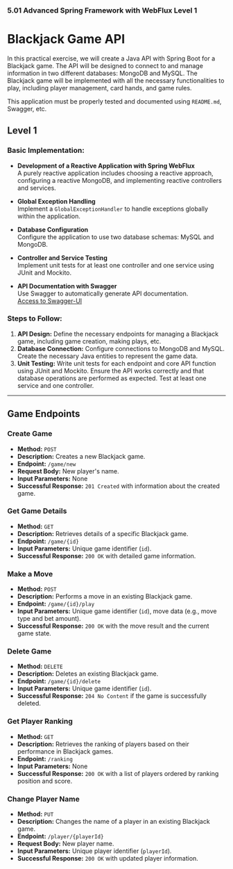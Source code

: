 ### 5.01 Advanced Spring Framework with WebFlux Level 1

# Blackjack Game API  

In this practical exercise, we will create a Java API with Spring Boot for a Blackjack game. The API will be designed to connect to and manage information in two different databases: MongoDB and MySQL. The Blackjack game will be implemented with all the necessary functionalities to play, including player management, card hands, and game rules.  

This application must be properly tested and documented using `README.md`, Swagger, etc.  

## Level 1  

### Basic Implementation:  

- **Development of a Reactive Application with Spring WebFlux**  
  A purely reactive application includes choosing a reactive approach, configuring a reactive MongoDB, and implementing reactive controllers and services.  

- **Global Exception Handling**  
  Implement a `GlobalExceptionHandler` to handle exceptions globally within the application.  

- **Database Configuration**  
  Configure the application to use two database schemas: MySQL and MongoDB.  

- **Controller and Service Testing**  
  Implement unit tests for at least one controller and one service using JUnit and Mockito.  

- **API Documentation with Swagger**  
  Use Swagger to automatically generate API documentation.  
  [Access to Swagger-UI](http://localhost:8080/swagger-ui/index.html)
  
### Steps to Follow:  

1. **API Design:** Define the necessary endpoints for managing a Blackjack game, including game creation, making plays, etc.  
2. **Database Connection:** Configure connections to MongoDB and MySQL. Create the necessary Java entities to represent the game data.  
3. **Unit Testing:** Write unit tests for each endpoint and core API function using JUnit and Mockito. Ensure the API works correctly and that database operations are performed as expected. Test at least one service and one controller.  

---

## **Game Endpoints**  

### **Create Game**  
- **Method:** `POST`  
- **Description:** Creates a new Blackjack game.  
- **Endpoint:** `/game/new`  
- **Request Body:** New player's name.  
- **Input Parameters:** None  
- **Successful Response:** `201 Created` with information about the created game.  

### **Get Game Details**  
- **Method:** `GET`  
- **Description:** Retrieves details of a specific Blackjack game.  
- **Endpoint:** `/game/{id}`  
- **Input Parameters:** Unique game identifier (`id`).  
- **Successful Response:** `200 OK` with detailed game information.  

### **Make a Move**  
- **Method:** `POST`  
- **Description:** Performs a move in an existing Blackjack game.  
- **Endpoint:** `/game/{id}/play`  
- **Input Parameters:** Unique game identifier (`id`), move data (e.g., move type and bet amount).  
- **Successful Response:** `200 OK` with the move result and the current game state.  

### **Delete Game**  
- **Method:** `DELETE`  
- **Description:** Deletes an existing Blackjack game.  
- **Endpoint:** `/game/{id}/delete`  
- **Input Parameters:** Unique game identifier (`id`).  
- **Successful Response:** `204 No Content` if the game is successfully deleted.  

### **Get Player Ranking**  
- **Method:** `GET`  
- **Description:** Retrieves the ranking of players based on their performance in Blackjack games.  
- **Endpoint:** `/ranking`  
- **Input Parameters:** None  
- **Successful Response:** `200 OK` with a list of players ordered by ranking position and score.  

### **Change Player Name**  
- **Method:** `PUT`  
- **Description:** Changes the name of a player in an existing Blackjack game.  
- **Endpoint:** `/player/{playerId}`  
- **Request Body:** New player name.  
- **Input Parameters:** Unique player identifier (`playerId`).  
- **Successful Response:** `200 OK` with updated player information.  
